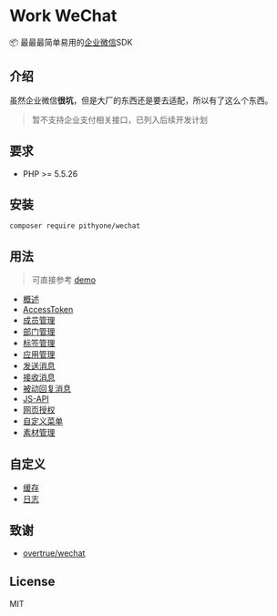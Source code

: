 # Work WeChat

📦 最最最简单易用的[企业微信](https://work.weixin.qq.com/)SDK

## 介绍

虽然企业微信**很坑**，但是大厂的东西还是要去适配，所以有了这么个东西。

> 暂不支持企业支付相关接口，已列入后续开发计划

## 要求

- PHP >= 5.5.26

## 安装

```shell
composer require pithyone/wechat
```

## 用法

> 可直接参考 [demo](examples)

- [概述](docs/01-overview.md)
- [AccessToken](docs/02-token.md)
- [成员管理](docs/02-user.md)
- [部门管理](docs/03-department.md)
- [标签管理](docs/04-tag.md)
- [应用管理](docs/05-agent.md)
- [发送消息](docs/06-message.md)
- [接收消息](docs/07-receive.md)
- [被动回复消息](docs/08-reply.md)
- [JS-API](docs/09-js-api.md)
- [网页授权](docs/10-oauth.md)
- [自定义菜单](docs/11-menu.md)
- [素材管理](docs/12-media.md)

## 自定义

- [缓存](docs/100001-custom-cache.md)
- [日志](docs/100002-custom-log.md)

## 致谢

- [overtrue/wechat](https://github.com/overtrue/wechat)

## License

MIT
